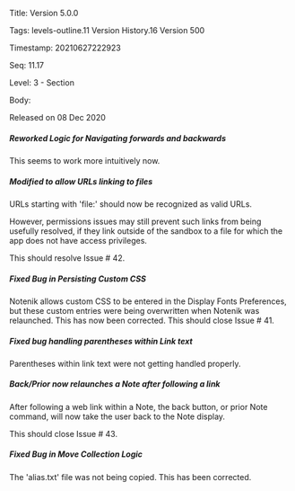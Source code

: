 Title:  Version 5.0.0

Tags:   levels-outline.11 Version History.16 Version 500

Timestamp: 20210627222923

Seq:    11.17

Level:  3 - Section

Body: 

Released on 08 Dec 2020
 
##### Reworked Logic for Navigating forwards and backwards

This seems to work more intuitively now. 

 
##### Modified to allow URLs linking to files

URLs starting with 'file:' should now be recognized as valid URLs. 

However, permissions issues may still prevent such links from being usefully resolved, if they link outside of the sandbox to a file for which the app does not have access privileges. 

This should resolve Issue # 42.
 
##### Fixed Bug in Persisting Custom CSS

Notenik allows custom CSS to be entered in the Display Fonts Preferences, but these custom entries were being overwritten when Notenik was relaunched. This has now been corrected. This should close Issue # 41. 

 
##### Fixed bug handling parentheses within Link text

Parentheses within link text were not getting handled properly. 

 
##### Back/Prior now relaunches a Note after following a link

After following a web link within a Note, the back button, or prior Note command, will now take the user back to the Note display. 

This should close Issue # 43.
 
##### Fixed Bug in Move Collection Logic

The 'alias.txt' file was not being copied. This has been corrected.
